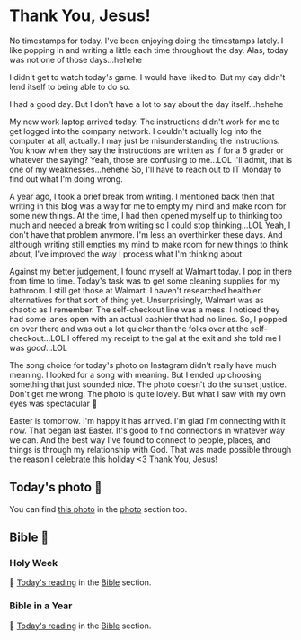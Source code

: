 # Thank You, Jesus!

No timestamps for today. I've been enjoying doing the timestamps lately. I like popping in and writing a little each time throughout the day. Alas, today was not one of those days...hehehe

I didn't get to watch today's game. I would have liked to. But my day didn't lend itself to being able to do so.

I had a good day. But I don't have a lot to say about the day itself...hehehe

My new work laptop arrived today. The instructions didn't work for me to get logged into the company network. I couldn't actually log into the computer at all, actually. I may just be misunderstanding the instructions. You know when they say the instructions are written as if for a 6 grader or whatever the saying? Yeah, those are confusing to me...LOL I'll admit, that is one of my weaknesses...hehehe So, I'll have to reach out to IT Monday to find out what I'm doing wrong.

A year ago, I took a brief break from writing. I mentioned back then that writing in this blog was a way for me to empty my mind and make room for some new things. At the time, I had then opened myself up to thinking too much and needed a break from writing so I could stop thinking...LOL Yeah, I don't have that problem anymore. I'm less an overthinker these days. And although writing still empties my mind to make room for new things to think about, I've improved the way I process what I'm thinking about.

Against my better judgement, I found myself at Walmart today. I pop in there from time to time. Today's task was to get some cleaning supplies for my bathroom. I still get those at Walmart. I haven't researched healthier alternatives for that sort of thing yet. Unsurprisingly, Walmart was as chaotic as I remember. The self-checkout line was a mess. I noticed they had some lanes open with an actual cashier that had no lines. So, I popped on over there and was out a lot quicker than the folks over at the self-checkout...LOL I offered my receipt to the gal at the exit and she told me I was *good*...LOL

The song choice for today's photo on Instagram didn't really have much meaning. I looked for a song with meaning. But I ended up choosing something that just sounded nice. The photo doesn't do the sunset justice. Don't get me wrong. The photo is quite lovely. But what I saw with my own eyes was spectacular 🤩

Easter is tomorrow. I'm happy it has arrived. I'm glad I'm connecting with it now. That began last Easter. It's good to find connections in whatever way we can. And the best way I've found to connect to people, places, and things is through my relationship with God. That was made possible through the reason I celebrate this holiday <3 Thank You, Jesus!

## Today's photo 📸

<!--@include: @/photos/photo-a-day/2025/04/19.md{3,}-->

You can find [this photo](/photos/photo-a-day/2025/04/19) in the [photo](/photos/) section too.

## Bible 📖

### Holy Week

📖 [Today's reading](/bible/plans/holy-week-easter/7) in the [Bible](/bible/) section.

### Bible in a Year

📖 [Today's reading](/bible/plans/bible-in-a-year/04/19) in the [Bible](/bible/) section.